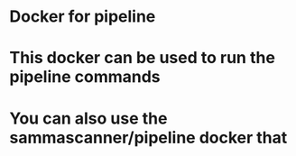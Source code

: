 # Docker for pipeline
#
#
# This docker can be used to run the pipeline commands
#
# You can also use the sammascanner/pipeline docker that 
#
#
